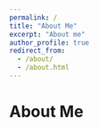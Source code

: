 ```yaml
---
permalink: /
title: "About Me"
excerpt: "About me"
author_profile: true
redirect_from: 
  - /about/
  - /about.html
---
```




About Me
======


